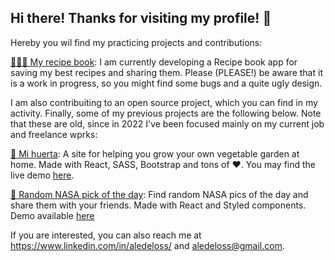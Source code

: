## Hi there! Thanks for visiting my profile! 🤗

Hereby you wil find my practicing projects and contributions:

[👩🏻‍🍳 My recipe book](https://github.com/aledeloss/recipe-book): I am currently developing a Recipe book app for saving my best recipes and sharing them.  Please (PLEASE!) be aware that it is a work in progress, so you might find some bugs and a quite ugly design.

I am also contribuiting to an open source project, which you can find in my activity. Finally, some of my previous projects are the following below. Note that these are old, since in 2022 I've been focused mainly on my current job and freelance wprks:

[🌱 Mi huerta](https://github.com/aledeloss/mi-huerta): A site for helping you grow your own vegetable garden at home. Made with React, SASS, Bootstrap and tons of ❤️. You may find the live demo [here](https://mi-huerta.vercel.app/).

[🚀 Random NASA pick of the day](https://github.com/aledeloss/nasa-photos): Find random NASA pics of the day and share them with your friends. Made with React and Styled components. Demo available [here](https://nasa-photos-eosin.vercel.app/)

If you are interested, you can also reach me at https://www.linkedin.com/in/aledeloss/ and aledeloss@gmail.com.
